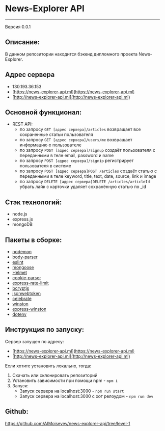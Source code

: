 # News-Explorer API
***
Версия 0.0.1

## Описание:
В данном репозитории находится бэкенд дипломного проекта News-Explorer.

## Адрес сервера
- 130.193.36.153
- [https://news-explorer-api.ml](https://news-explorer-api.ml)
- [http://news-explorer-api.ml](http://news-explorer-api.ml)

## Основной функционал: 
- REST API:
  - по запросу `GET [адрес сервера]/articles` 
  возвращает все сохраненные статьи пользователя
  - по запросу `GET [адрес сервера]/users/me` 
  возвращает информацию о пользователе
  - по запросу `POST [адрес сервера]/signup` создаёт пользователя с переданными в теле email, password и name
  - по запросу `POST [адрес сервера]/signip` регистрирует пользователя в системе
  - по запросу `POST [адрес сервера]POST /articles` создаёт статью с переданными в теле keyword, title, text, date, source, link и image
  - по запросу `DELETE [адрес сервера]DELETE /articles/articleId` убрать лайк с карточки удаляет сохранённую статью  по _id
  

## Стэк технологий:
- node.js
- express.js
- mongoDB

## Пакеты в сборке:
- [nodemon](https://www.npmjs.com/package/nodemon)
- [body-parser](https://www.npmjs.com/package/body-parser)
- [eslint](https://www.npmjs.com/package/eslint)
- [mongoose](https://mongoosejs.com/)
- [Helmet](https://www.npmjs.com/package/helmet)
- [cookie-parser](http://expressjs.com/en/resources/middleware/cookie-parser.html)
- [express-rate-limit](https://www.npmjs.com/package/express-rate-limit)
- [bcryptjs](https://www.npmjs.com/package/bcryptjs)
- [jsonwebtoken](https://www.npmjs.com/package/jsonwebtoken)
- [celebrate](https://www.npmjs.com/package/celebrate)
- [winston](https://www.npmjs.com/package/winston)
- [express-winston](https://www.npmjs.com/package/express-winston)
- [dotenv](https://www.npmjs.com/package/dotenv)


## Инструкция по запуску:
Сервер запущен по адресу:
- [https://news-explorer-api.ml](https://news-explorer-api.ml)
- [http://news-explorer-api.ml](http://news-explorer-api.ml)

Если хотите установить локально, тогда:
1. Скачать или склонировать репозиторий
2. Установить зависимости при помощи npm - `npm i`
3. Запуск:
    - Запуск сервера на localhost:3000 - `npm run start`
    - Запуск сервера на localhost:3000 с хот релоудом - `npm run dev`

## Github:
https://github.com/AIMoiseyev/news-explorer-api/tree/level-1

